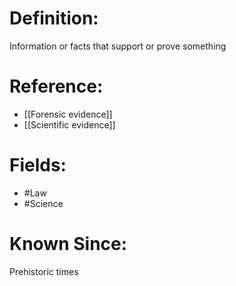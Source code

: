 

# Definition:
Information or facts that support or prove something

# Reference:
- [[Forensic evidence]]
- [[Scientific evidence]]

# Fields: 
- #Law
- #Science

# Known Since:
Prehistoric times

